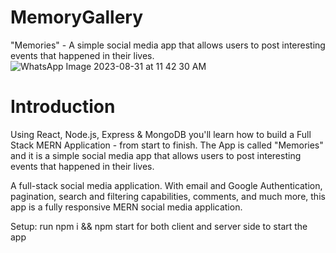 # MemoryGallery
"Memories" - A simple social media app that allows users to post interesting events that happened in their lives.
![WhatsApp Image 2023-08-31 at 11 42 30 AM](https://github.com/siddiq-7/MemoryGallery/assets/89586408/28b7d6e8-4d50-4aca-82b8-6a62baace03e)
# Introduction 
Using React, Node.js, Express & MongoDB you'll learn how to build a Full Stack MERN Application - from start to finish. The App is called "Memories" and 
it is a simple social media app that allows users to post interesting events that happened in their lives.

A full-stack social media application. With email and Google Authentication, pagination, search and filtering capabilities, comments, and much more, this
app is a fully responsive MERN social media application. 

Setup:
run npm i && npm start for both client and server side to start the app

